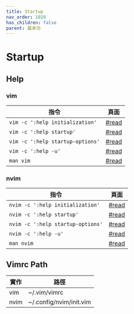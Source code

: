 ```yaml
---
title: Startup 
nav_order: 1020 
has_children: false
parent: 基本功
---
```



# Startup

## Help

### vim

| 指令 | 頁面 |
| --- | --- |
| `vim -c ':help initialization'` | [#read](https://vimhelp.org/starting.txt.html#initialization) |
| `vim -c ':help startup'` | [#read](https://vimhelp.org/starting.txt.html#startup) |
| `vim -c ':help startup-options'` | [#read](https://vimhelp.org/starting.txt.html#startup-options) |
| `vim -c ':help -u'` | [#read](https://vimhelp.org/starting.txt.html#-u) |
| `man vim` | [#read](http://manpages.ubuntu.com/manpages/bionic/en/man1/vim.1.html) |


### nvim

| 指令 | 頁面 |
| --- | --- |
| `nvim -c ':help initialization'` | [#read](https://neovim.io/doc/user/starting.html#initialization) |
| `nvim -c ':help startup'` | [#read](https://neovim.io/doc/user/starting.html#startup) |
| `nvim -c ':help startup-options'` | [#read](https://neovim.io/doc/user/starting.html#startup-options) |
| `nvim -c ':help -u'` | [#read](https://neovim.io/doc/user/starting.html#-u) |
| `man nvim` | [#read](http://manpages.ubuntu.com/manpages/focal/en/man1/nvim.1.html) |


## Vimrc Path

| 實作 | 路徑 | 
| --- | --- |
| vim | ~/.vim/vimrc |
| nvim | ~/.config/nvim/init.vim |
